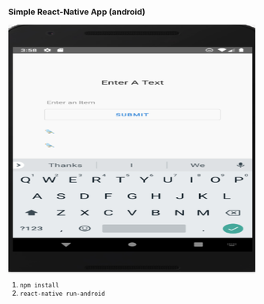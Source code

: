 ### Simple React-Native App (android)


<img src="Snip20190508_1.png" width="500" height="500">

1) `npm install` 
2) `react-native run-android`


